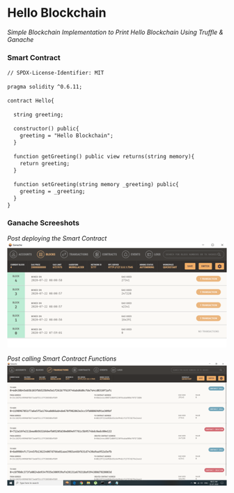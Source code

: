 # Hello Blockchain
*Simple Blockchain Implementation to Print Hello Blockchain Using Truffle & Ganache*

### Smart Contract
```
// SPDX-License-Identifier: MIT

pragma solidity ^0.6.11;

contract Hello{

  string greeting;

  constructor() public{
    greeting = "Hello Blockchain";
  }

  function getGreeting() public view returns(string memory){
    return greeting;
  }

  function setGreeting(string memory _greeting) public{
    greeting = _greeting;
  }
}
```

### Ganache Screeshots

*Post deploying the Smart Contract*
![](Output/deployed.png)

*Post calling Smart Contract Functions*
![](Output/Ganache_Output.png)
